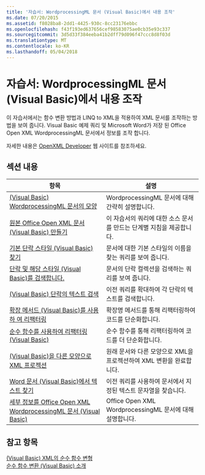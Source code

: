```yaml
---
title: '자습서: WordprocessingML 문서 (Visual Basic)에서 내용 조작'
ms.date: 07/20/2015
ms.assetid: f8028ba8-2dd1-4425-930c-8cc23176ebbc
ms.openlocfilehash: f43f193ed637656cef98583075ae0cb35e93c337
ms.sourcegitcommit: 3d5d33f384eeba41b2dff79d096f47ccc8d8f03d
ms.translationtype: MT
ms.contentlocale: ko-KR
ms.lasthandoff: 05/04/2018
---
```

# <a name="tutorial-manipulating-content-in-a-wordprocessingml-document-visual-basic"></a>자습서: WordprocessingML 문서 (Visual Basic)에서 내용 조작
이 자습서에서는 함수 변환 방법과 LINQ to XML을 적용하여 XML 문서를 조작하는 방법을 보여 줍니다. Visual Basic 예제 쿼리 및 Microsoft Word가 저장 된 Office Open XML WordprocessingML 문서에서 정보를 조작 합니다.  
  
 자세한 내용은 [OpenXML Developer](http://go.microsoft.com/fwlink/?LinkID=95573) 웹 사이트를 참조하세요.  
  
## <a name="in-this-section"></a>섹션 내용  
  
|항목|설명|  
|-----------|-----------------|  
|[(Visual Basic) WordprocessingML 문서의 모양](../../../../visual-basic/programming-guide/concepts/linq/shape-of-wordprocessingml-documents.md)|WordprocessingML 문서에 대해 간략히 설명합니다.|  
|[원본 Office Open XML 문서 (Visual Basic) 만들기](../../../../visual-basic/programming-guide/concepts/linq/creating-the-source-office-open-xml-document.md)|이 자습서의 쿼리에 대한 소스 문서를 만드는 단계별 지침을 제공합니다.|  
|[기본 단락 스타일 (Visual Basic) 찾기](../../../../visual-basic/programming-guide/concepts/linq/finding-the-default-paragraph-style.md)|문서에 대한 기본 스타일의 이름을 찾는 쿼리를 보여 줍니다.|  
|[단락 및 해당 스타일 (Visual Basic)를 검색합니다.](../../../../visual-basic/programming-guide/concepts/linq/retrieving-the-paragraphs-and-their-styles.md)|문서의 단락 컬렉션을 검색하는 쿼리를 보여 줍니다.|  
|[(Visual Basic) 단락의 텍스트 검색](../../../../visual-basic/programming-guide/concepts/linq/retrieving-the-text-of-the-paragraphs.md)|이전 쿼리를 확대하여 각 단락의 텍스트를 검색합니다.|  
|[확장 메서드 (Visual Basic)를 사용 하 여 리팩터링](../../../../visual-basic/programming-guide/concepts/linq/refactoring-using-an-extension-method.md)|확장명 메서드를 통해 리팩터링하여 코드를 단순화합니다.|  
|[순수 함수를 사용하여 리팩터링(Visual Basic)](../../../../visual-basic/programming-guide/concepts/linq/refactoring-using-a-pure-function.md)|순수 함수를 통해 리팩터링하여 코드를 더 단순화합니다.|  
|[(Visual Basic)을 다른 모양으로 XML 프로젝션](../../../../visual-basic/programming-guide/concepts/linq/projecting-xml-in-a-different-shape.md)|원래 문서와 다른 모양으로 XML을 프로젝션하여 XML 변환을 완료합니다.|  
|[Word 문서 (Visual Basic)에서 텍스트 찾기](../../../../visual-basic/programming-guide/concepts/linq/finding-text-in-word-documents.md)|이전 쿼리를 사용하여 문서에서 지정된 텍스트 문자열을 찾습니다.|  
|[세부 정보를 Office Open XML WordprocessingML 문서 (Visual Basic)](../../../../visual-basic/programming-guide/concepts/linq/details-of-office-open-xml-wordprocessingml-documents.md)|Office Open XML WordprocessingML 문서에 대해 설명합니다.|  
  
## <a name="see-also"></a>참고 항목  
 [(Visual Basic) XML의 순수 함수 변형](../../../../visual-basic/programming-guide/concepts/linq/pure-functional-transformations-of-xml.md)  
 [순수 함수 변환 (Visual Basic) 소개](../../../../visual-basic/programming-guide/concepts/linq/introduction-to-pure-functional-transformations.md)
